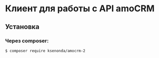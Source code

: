 # Клиент для работы с API amoCRM

## Установка

### Через composer:

```bash
$ composer require ksenonda/amocrm-2
```

